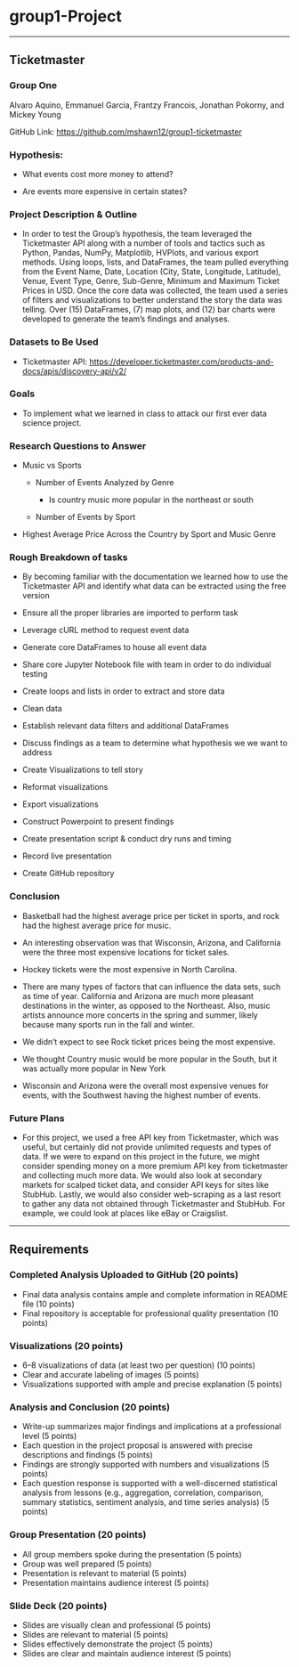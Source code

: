 # group1-Project
----------------
## Ticketmaster

### Group One

Alvaro Aquino, Emmanuel Garcia, Frantzy Francois, Jonathan Pokorny, and Mickey Young

GitHub Link: https://github.com/mshawn12/group1-ticketmaster


### Hypothesis: 

- What events cost more money to attend?

- Are events more expensive in certain states?

### Project Description & Outline

- In order to test the Group’s hypothesis, the team leveraged the Ticketmaster API along with a number of tools and tactics such as Python, Pandas, NumPy, Matplotlib, HVPlots, and various export methods. Using loops, lists, and DataFrames, the team pulled everything from the Event Name, Date, Location (City, State, Longitude, Latitude), Venue, Event Type, Genre, Sub-Genre, Minimum and Maximum Ticket Prices in USD. Once the core data was collected, the team used a series of filters and visualizations to better understand the story the data was telling. Over (15) DataFrames, (7) map plots, and (12) bar charts were developed to generate the team’s findings and analyses.

### Datasets to Be Used

- Ticketmaster API: https://developer.ticketmaster.com/products-and-docs/apis/discovery-api/v2/

### Goals

- To implement what we learned in class to attack our first ever data science project.

### Research Questions to Answer

- Music vs Sports

    - Number of Events Analyzed by Genre
        - Is country music more popular in the northeast or south

    - Number of Events by Sport

- Highest Average Price Across the Country by Sport and Music Genre


### Rough Breakdown of tasks

- By becoming familiar with the documentation we learned how to use the Ticketmaster API and identify what data can be extracted using the free version 

- Ensure all the proper libraries are imported to perform task

- Leverage cURL method to request event data

- Generate core DataFrames to house all event data

- Share core Jupyter Notebook file with team in order to do individual testing

- Create loops and lists in order to extract and store data

- Clean data 

- Establish relevant data filters and additional DataFrames 

- Discuss findings as a team to determine what hypothesis we we want to address

- Create Visualizations to tell story

- Reformat visualizations

- Export visualizations

- Construct Powerpoint to present findings

- Create presentation script & conduct dry runs and timing

- Record live presentation

- Create GitHub repository


### Conclusion

- Basketball had the highest average price per ticket in sports, and rock had the highest average price for music.

- An interesting observation was that Wisconsin, Arizona, and California were the three most expensive locations for ticket sales.

- Hockey tickets were the most expensive in North Carolina.

- There are many types of factors that can influence the data sets, such as time of year.  California and Arizona are much more pleasant destinations in the winter, as opposed to the Northeast.  Also, music artists announce more concerts in the spring and summer, likely because many sports run in the fall and winter.

- We didn’t expect to see Rock ticket prices being the most expensive.

- We thought Country music would be more popular in the South, but it was actually more popular in New York

- Wisconsin and Arizona were the overall most expensive venues for events, with the Southwest having the highest number of events.


### Future Plans

- For this project, we used a free API key from Ticketmaster, which was useful, but certainly did not provide unlimited requests and types of data.  If we were to expand on this project in the future, we might consider spending money on a more premium API key from ticketmaster and collecting much more data.  We would also look at secondary markets for scalped ticket data, and consider API keys for sites like StubHub.  Lastly, we would also consider web-scraping as a last resort to gather any data not obtained through Ticketmaster and StubHub.  For example, we could look at places like eBay or Craigslist.
----------

## Requirements
### Completed Analysis Uploaded to GitHub (20 points)
- Final data analysis contains ample and complete information in README file (10 points)
- Final repository is acceptable for professional quality presentation (10 points)
### Visualizations (20 points)
- 6–8 visualizations of data (at least two per question) (10 points)
- Clear and accurate labeling of images (5 points)
- Visualizations supported with ample and precise explanation (5 points)
### Analysis and Conclusion (20 points)
- Write-up summarizes major findings and implications at a professional level (5 points)
- Each question in the project proposal is answered with precise descriptions and findings (5 points)
- Findings are strongly supported with numbers and visualizations (5 points)
- Each question response is supported with a well-discerned statistical analysis from lessons (e.g., aggregation, correlation, comparison, summary statistics, sentiment analysis, and time series analysis) (5 points)
### Group Presentation (20 points)
- All group members spoke during the presentation (5 points)
- Group was well prepared (5 points)
- Presentation is relevant to material (5 points)
- Presentation maintains audience interest (5 points)
### Slide Deck (20 points)
- Slides are visually clean and professional (5 points)
- Slides are relevant to material (5 points)
- Slides effectively demonstrate the project (5 points)
- Slides are clear and maintain audience interest (5 points)

